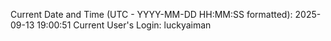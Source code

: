 Current Date and Time (UTC - YYYY-MM-DD HH:MM:SS formatted): 2025-09-13 19:00:51
Current User's Login: luckyaiman
